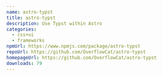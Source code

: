 ```yaml
---
name: astro-typst
title: astro-typst
description: Use Typst within Astro
categories:
  - css+ui
  - frameworks
npmUrl: https://www.npmjs.com/package/astro-typst
repoUrl: https://github.com/OverflowCat/astro-typst
homepageUrl: https://github.com/OverflowCat/astro-typst
downloads: 79
---
```

